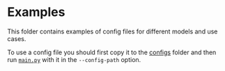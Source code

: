 # Examples

This folder contains examples of config files for different models and use cases.

To use a config file you should first copy it to the [configs](../config) folder and then run [`main.py`](../main.py) with it in the `--config-path` option.
